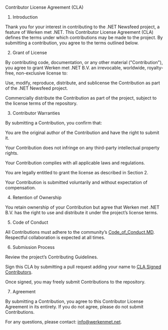 Contributor License Agreement (CLA)

1. Introduction

Thank you for your interest in contributing to the .NET Newsfeed project, a feature of Werken met .NET. This Contributor License Agreement (CLA) defines the terms under which contributions may be made to the project. By submitting a contribution, you agree to the terms outlined below.

2. Grant of License

By contributing code, documentation, or any other material ("Contribution"), you agree to grant Werken met .NET B.V. an irrevocable, worldwide, royalty-free, non-exclusive license to:

Use, modify, reproduce, distribute, and sublicense the Contribution as part of the .NET Newsfeed project.

Commercially distribute the Contribution as part of the project, subject to the license terms of the repository.

3. Contributor Warranties

By submitting a Contribution, you confirm that:

You are the original author of the Contribution and have the right to submit it.

Your Contribution does not infringe on any third-party intellectual property rights.

Your Contribution complies with all applicable laws and regulations.

You are legally entitled to grant the license as described in Section 2.

Your Contribution is submitted voluntarily and without expectation of compensation.

4. Retention of Ownership

You retain ownership of your Contribution but agree that Werken met .NET B.V. has the right to use and distribute it under the project’s license terms.

5. Code of Conduct

All Contributions must adhere to the community’s [Code_of_Conduct.MD](CODE_OF_CONDUCT.md). Respectful collaboration is expected at all times.

6. Submission Process

Review the project’s Contributing Guidelines.

Sign this CLA by submitting a pull request adding your name to [CLA Signed Contributors](CLA_SIGNED.md).

Once signed, you may freely submit Contributions to the repository.

7. Agreement

By submitting a Contribution, you agree to this Contributor License Agreement in its entirety. If you do not agree, please do not submit Contributions.

For any questions, please contact: info@werkenmet.net.
